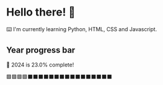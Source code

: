 # Hello there! 👋

⌨️ I'm currently learning Python, HTML, CSS and Javascript.

## Year progress bar

📅 2024 is 23.0% complete!

🟩🟩🟩🟩⬛⬛⬛⬛⬛⬛⬛⬛⬛⬛⬛⬛⬛⬛⬛⬛